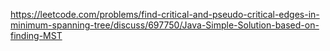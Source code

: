 https://leetcode.com/problems/find-critical-and-pseudo-critical-edges-in-minimum-spanning-tree/discuss/697750/Java-Simple-Solution-based-on-finding-MST
